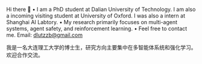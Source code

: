 Hi there 👋
	•	I am a PhD student at Dalian University of Technology. I am also a incoming visiting student at University of Oxford. I was also a intern at Shanghai AI Labtory.
	•	My research primarily focuses on multi-agent systems, agent safety, and reinforcement learning.
	•	Feel free to contact me. Email: dlutzzb@gmail.com

我是一名大连理工大学的博士生，研究方向主要集中在多智能体系统和强化学习。欢迎合作交流。
